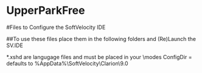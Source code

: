 UpperParkFree
=============
#Files to Configure the SoftVelocity IDE

##To use these files place them in the following folders and (Re)Launch the SV.IDE


*.xshd are langugage files and must be placed in your <configDir>\modes
ConfigDir = defaults to %AppData%\SoftVelocity\Clarion\9.0

  
